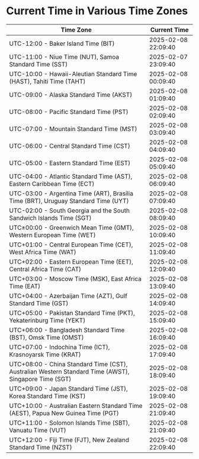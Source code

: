 # Current Time in Various Time Zones

| Time Zone | Current Time |
|-----------|--------------|
| UTC-12:00 - Baker Island Time (BIT) | 2025-02-08 22:09:40 |
| UTC-11:00 - Niue Time (NUT), Samoa Standard Time (SST) | 2025-02-07 23:09:40 |
| UTC-10:00 - Hawaii-Aleutian Standard Time (HAST), Tahiti Time (TAHT) | 2025-02-08 00:09:40 |
| UTC-09:00 - Alaska Standard Time (AKST) | 2025-02-08 01:09:40 |
| UTC-08:00 - Pacific Standard Time (PST) | 2025-02-08 02:09:40 |
| UTC-07:00 - Mountain Standard Time (MST) | 2025-02-08 03:09:40 |
| UTC-06:00 - Central Standard Time (CST) | 2025-02-08 04:09:40 |
| UTC-05:00 - Eastern Standard Time (EST) | 2025-02-08 05:09:40 |
| UTC-04:00 - Atlantic Standard Time (AST), Eastern Caribbean Time (ECT) | 2025-02-08 06:09:40 |
| UTC-03:00 - Argentina Time (ART), Brasília Time (BRT), Uruguay Standard Time (UYT) | 2025-02-08 07:09:40 |
| UTC-02:00 - South Georgia and the South Sandwich Islands Time (SGT) | 2025-02-08 08:09:40 |
| UTC±00:00 - Greenwich Mean Time (GMT), Western European Time (WET) | 2025-02-08 10:09:40 |
| UTC+01:00 - Central European Time (CET), West Africa Time (WAT) | 2025-02-08 11:09:40 |
| UTC+02:00 - Eastern European Time (EET), Central Africa Time (CAT) | 2025-02-08 12:09:40 |
| UTC+03:00 - Moscow Time (MSK), East Africa Time (EAT) | 2025-02-08 13:09:40 |
| UTC+04:00 - Azerbaijan Time (AZT), Gulf Standard Time (GST) | 2025-02-08 14:09:40 |
| UTC+05:00 - Pakistan Standard Time (PKT), Yekaterinburg Time (YEKT) | 2025-02-08 15:09:40 |
| UTC+06:00 - Bangladesh Standard Time (BST), Omsk Time (OMST) | 2025-02-08 16:09:40 |
| UTC+07:00 - Indochina Time (ICT), Krasnoyarsk Time (KRAT) | 2025-02-08 17:09:40 |
| UTC+08:00 - China Standard Time (CST), Australian Western Standard Time (AWST), Singapore Time (SGT) | 2025-02-08 18:09:40 |
| UTC+09:00 - Japan Standard Time (JST), Korea Standard Time (KST) | 2025-02-08 19:09:40 |
| UTC+10:00 - Australian Eastern Standard Time (AEST), Papua New Guinea Time (PGT) | 2025-02-08 21:09:40 |
| UTC+11:00 - Solomon Islands Time (SBT), Vanuatu Time (VUT) | 2025-02-08 21:09:40 |
| UTC+12:00 - Fiji Time (FJT), New Zealand Standard Time (NZST) | 2025-02-08 22:09:40 |

